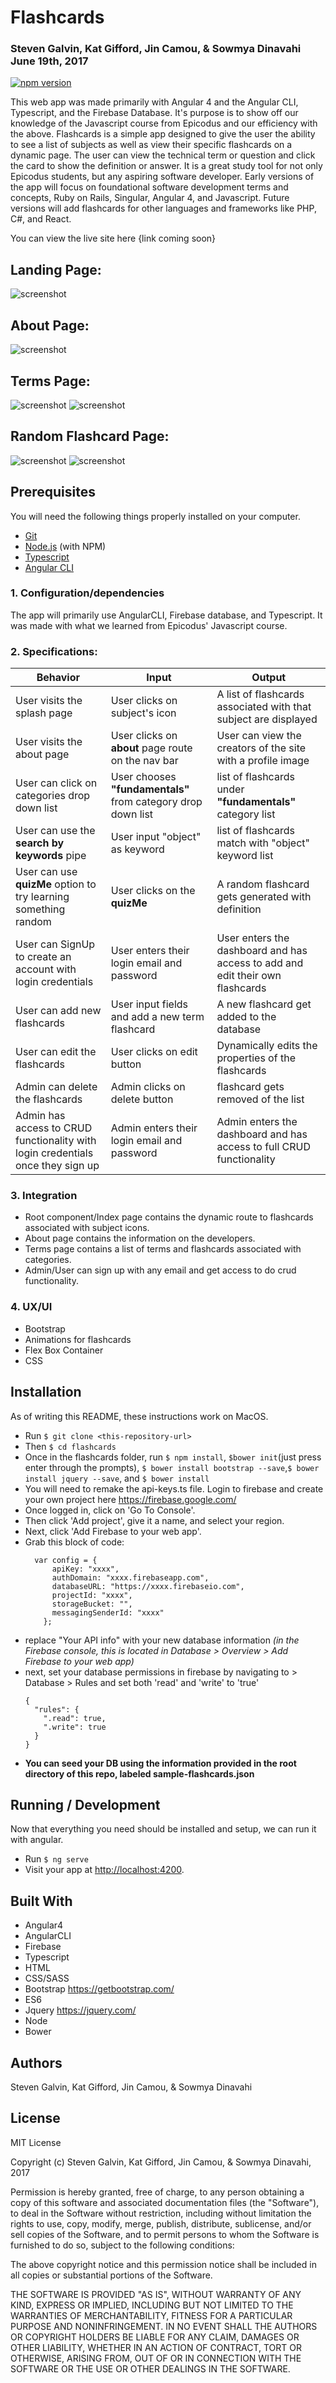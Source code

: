 # Flashcards

### Steven Galvin, Kat Gifford, Jin Camou, & Sowmya Dinavahi June 19th, 2017

[![npm version](https://badge.fury.io/js/%40angular%2Fcore.svg)](https://badge.fury.io/js/%40angular%2Fcore)


This web app was made primarily with Angular 4 and the Angular CLI, Typescript, and the Firebase Database. It's purpose is to show off our knowledge of the Javascript course from Epicodus and our efficiency with the above. Flashcards is a simple app designed to give the user the ability to see a list of subjects as well as view their specific flashcards on a dynamic page. The user can view the technical term or question and click the card to show the definition or answer. It is a great study tool for not only Epicodus students, but any aspiring software developer. Early versions of the app will focus on foundational software development terms and concepts, Ruby on Rails, Singular, Angular 4, and Javascript. Future versions will add flashcards for other languages and frameworks like PHP, C#, and React.  

You can view the live site here {link coming soon}

## Landing Page:
![screenshot](https://github.com/Steven-Galvin/flashcards/blob/master/src/assets/main.png)

## About Page:
![screenshot](https://github.com/Steven-Galvin/flashcards/blob/master/src/assets/about.png)

## Terms Page:
![screenshot](https://github.com/Steven-Galvin/flashcards/blob/master/src/assets/search.png)
![screenshot](https://github.com/Steven-Galvin/flashcards/blob/master/src/assets/flashcards.png)

## Random Flashcard Page:
![screenshot](https://github.com/Steven-Galvin/flashcards/blob/master/src/assets/flashcard1.png)
![screenshot](https://github.com/Steven-Galvin/flashcards/blob/master/src/assets/flashcard2.png)
## Prerequisites

You will need the following things properly installed on your computer.

* [Git](https://git-scm.com/)
* [Node.js](https://nodejs.org/) (with NPM)
* [Typescript](https://www.typescriptlang.org/)
* [Angular CLI](https://cli.angular.io/)

### 1. Configuration/dependencies

The app will primarily use  AngularCLI, Firebase database, and Typescript. It was made with what we learned from Epicodus' Javascript course.


### 2. Specifications:

| Behavior | Input | Output |
|----------|-------|--------|
| User visits the splash page | User clicks on subject's icon | A list of flashcards associated with that subject are displayed |
| User visits the about page | User clicks on **about** page route on the nav bar| User can view the creators of the site with a profile image|
| User can click on categories drop down list | User chooses **"fundamentals"** from category drop down list| list of flashcards under **"fundamentals"** category list |
| User can use the **search by keywords** pipe | User input "object" as keyword | list of flashcards match with "object" keyword list |
| User can use **quizMe** option to try learning something random | User clicks on the **quizMe** | A random flashcard gets generated with definition |
| User can SignUp to create an account with login credentials | User enters their login email and password | User enters the dashboard and has access to add and edit their own flashcards |
| User can add new flashcards| User input fields and add a new term flashcard | A new flashcard get added to the database |
| User can edit the flashcards | User clicks on edit button | Dynamically edits the properties of the flashcards |
| Admin can delete the flashcards | Admin clicks on delete button | flashcard gets removed of the list |
| Admin has access to CRUD functionality with login credentials once they sign up | Admin enters their login email and password | Admin enters the dashboard and has access to full CRUD functionality |


### 3. Integration

  * Root component/Index page contains the dynamic route to flashcards associated with subject icons.
  * About page contains the information on the developers.
  * Terms page contains a list of terms and flashcards associated with categories.
  * Admin/User can sign up with any email and get access to do crud functionality.

### 4. UX/UI
  * Bootstrap
  * Animations for flashcards
  * Flex Box Container
  * CSS


## Installation

As of writing this README, these instructions work on MacOS.

  * Run `$ git clone <this-repository-url>`
  * Then `$ cd flashcards`
  * Once in the flashcards folder, run `$ npm install`, `$bower init`(just press enter through the prompts), `$ bower install bootstrap --save`,`$ bower install jquery --save`, and `$ bower install`
  * You will need to remake the api-keys.ts file. Login to firebase and create your own project here https://firebase.google.com/
  * Once logged in, click on 'Go To Console'.
  * Then click 'Add project', give it a name, and select your region.
  * Next, click 'Add Firebase to your web app'.
  * Grab this block of code:
    ```
      var config = {
          apiKey: "xxxx",
          authDomain: "xxxx.firebaseapp.com",
          databaseURL: "https://xxxx.firebaseio.com",
          projectId: "xxxx",
          storageBucket: "",
          messagingSenderId: "xxxx"
        };
    ```
  * replace "Your API info" with your new database information _(in the Firebase console, this is located in Database > Overview > Add Firebase to your web app)_
  * next, set your database permissions in firebase by navigating to > Database > Rules and set both 'read' and 'write' to 'true'
    ```
    {
      "rules": {
        ".read": true,
        ".write": true
      }
    }
    ```
  * **You can seed your DB using the information provided in the root directory of this repo, labeled sample-flashcards.json**


## Running / Development

  Now that everything you need should be installed and setup, we can run it with angular.

  * Run `$ ng serve`
  * Visit your app at [http://localhost:4200](http://localhost:4200).

## Built With

* Angular4
* AngularCLI
* Firebase
* Typescript
* HTML
* CSS/SASS
* Bootstrap https://getbootstrap.com/
* ES6
* Jquery https://jquery.com/
* Node
* Bower

## Authors

Steven Galvin, Kat Gifford, Jin Camou, & Sowmya Dinavahi

## License

MIT License

Copyright (c) Steven Galvin, Kat Gifford, Jin Camou, & Sowmya Dinavahi, 2017

Permission is hereby granted, free of charge, to any person obtaining a copy
of this software and associated documentation files (the "Software"), to deal
in the Software without restriction, including without limitation the rights
to use, copy, modify, merge, publish, distribute, sublicense, and/or sell
copies of the Software, and to permit persons to whom the Software is furnished to do so, subject to the following conditions:

The above copyright notice and this permission notice shall be included in all
copies or substantial portions of the Software.

THE SOFTWARE IS PROVIDED "AS IS", WITHOUT WARRANTY OF ANY KIND, EXPRESS OR
IMPLIED, INCLUDING BUT NOT LIMITED TO THE WARRANTIES OF MERCHANTABILITY,
FITNESS FOR A PARTICULAR PURPOSE AND NONINFRINGEMENT. IN NO EVENT SHALL THE
AUTHORS OR COPYRIGHT HOLDERS BE LIABLE FOR ANY CLAIM, DAMAGES OR OTHER
LIABILITY, WHETHER IN AN ACTION OF CONTRACT, TORT OR OTHERWISE, ARISING FROM,
OUT OF OR IN CONNECTION WITH THE SOFTWARE OR THE USE OR OTHER DEALINGS IN THE
SOFTWARE.
